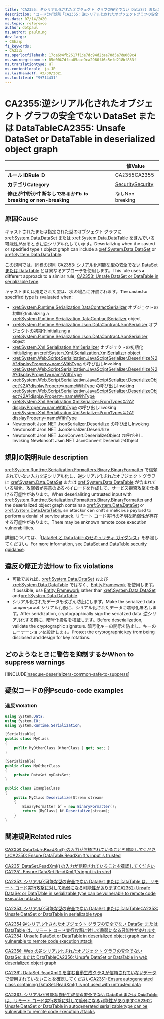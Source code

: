 ```yaml
---
title: 'CA2355: 逆シリアル化されたオブジェクト グラフの安全でない DataSet または DataTable (コード分析)'
description: 'コード分析規則「CA2355: 逆シリアル化されたオブジェクトグラフの安全でない DataSet または DataTable」について'
ms.date: 07/14/2020
ms.topic: reference
author: dotpaul
ms.author: paulming
dev_langs:
- CSharp
f1_keywords:
- CA2355
ms.openlocfilehash: 17ca694fb2617f1de7dc94d22aa70d5a7de069c4
ms.sourcegitcommit: 05d0087dfca85aac9ca2960f86c5efd218bf833f
ms.translationtype: HT
ms.contentlocale: ja-JP
ms.lasthandoff: 03/30/2021
ms.locfileid: "99714431"
---
```

# <a name="ca2355-unsafe-dataset-or-datatable-in-deserialized-object-graph"></a><span data-ttu-id="d14ee-103">CA2355:逆シリアル化されたオブジェクト グラフの安全でない DataSet または DataTable</span><span class="sxs-lookup"><span data-stu-id="d14ee-103">CA2355: Unsafe DataSet or DataTable in deserialized object graph</span></span>

| | <span data-ttu-id="d14ee-104">値</span><span class="sxs-lookup"><span data-stu-id="d14ee-104">Value</span></span> |
|-|-|
| <span data-ttu-id="d14ee-105">**ルール ID**</span><span class="sxs-lookup"><span data-stu-id="d14ee-105">**Rule ID**</span></span> |<span data-ttu-id="d14ee-106">CA2355</span><span class="sxs-lookup"><span data-stu-id="d14ee-106">CA2355</span></span>|
| <span data-ttu-id="d14ee-107">**カテゴリ**</span><span class="sxs-lookup"><span data-stu-id="d14ee-107">**Category**</span></span> |[<span data-ttu-id="d14ee-108">Security</span><span class="sxs-lookup"><span data-stu-id="d14ee-108">Security</span></span>](security-warnings.md)|
| <span data-ttu-id="d14ee-109">**修正が中断か中断なしであるか**</span><span class="sxs-lookup"><span data-stu-id="d14ee-109">**Fix is breaking or non-breaking**</span></span> |<span data-ttu-id="d14ee-110">なし</span><span class="sxs-lookup"><span data-stu-id="d14ee-110">Non-breaking</span></span>|

## <a name="cause"></a><span data-ttu-id="d14ee-111">原因</span><span class="sxs-lookup"><span data-stu-id="d14ee-111">Cause</span></span>

<span data-ttu-id="d14ee-112">キャストされたまたは指定された型のオブジェクト グラフに <xref:System.Data.DataSet> または <xref:System.Data.DataTable> を含んでいる可能性があるときに逆シリアル化しています。</span><span class="sxs-lookup"><span data-stu-id="d14ee-112">Deserializing when the casted or specified type's object graph can include a <xref:System.Data.DataSet> or <xref:System.Data.DataTable>.</span></span>

<span data-ttu-id="d14ee-113">この規則では、同様の規則 [CA2353: シリアル化可能な型の安全でない DataSet または DataTable](ca2353.md) とは異なるアプローチを使用します。</span><span class="sxs-lookup"><span data-stu-id="d14ee-113">This rule uses a different approach to a similar rule, [CA2353: Unsafe DataSet or DataTable in serializable type](ca2353.md).</span></span>

<span data-ttu-id="d14ee-114">キャストまたは指定された型は、次の場合に評価されます。</span><span class="sxs-lookup"><span data-stu-id="d14ee-114">The casted or specified type is evaluated when:</span></span>

- <span data-ttu-id="d14ee-115"><xref:System.Runtime.Serialization.DataContractSerializer> オブジェクトの初期化</span><span class="sxs-lookup"><span data-stu-id="d14ee-115">Initializing a <xref:System.Runtime.Serialization.DataContractSerializer> object</span></span>
- <span data-ttu-id="d14ee-116"><xref:System.Runtime.Serialization.Json.DataContractJsonSerializer> オブジェクトの初期化</span><span class="sxs-lookup"><span data-stu-id="d14ee-116">Initializing a <xref:System.Runtime.Serialization.Json.DataContractJsonSerializer> object</span></span>
- <span data-ttu-id="d14ee-117"><xref:System.Xml.Serialization.XmlSerializer> オブジェクトの初期化</span><span class="sxs-lookup"><span data-stu-id="d14ee-117">Initializing an <xref:System.Xml.Serialization.XmlSerializer> object</span></span>
- <span data-ttu-id="d14ee-118"><xref:System.Web.Script.Serialization.JavaScriptSerializer.Deserialize%2A?displayProperty=nameWithType> の呼び出し</span><span class="sxs-lookup"><span data-stu-id="d14ee-118">Invoking <xref:System.Web.Script.Serialization.JavaScriptSerializer.Deserialize%2A?displayProperty=nameWithType></span></span>
- <span data-ttu-id="d14ee-119"><xref:System.Web.Script.Serialization.JavaScriptSerializer.DeserializeObject%2A?displayProperty=nameWithType> の呼び出し</span><span class="sxs-lookup"><span data-stu-id="d14ee-119">Invoking <xref:System.Web.Script.Serialization.JavaScriptSerializer.DeserializeObject%2A?displayProperty=nameWithType></span></span>
- <span data-ttu-id="d14ee-120"><xref:System.Xml.Serialization.XmlSerializer.FromTypes%2A?displayProperty=nameWithType> の呼び出し</span><span class="sxs-lookup"><span data-stu-id="d14ee-120">Invoking <xref:System.Xml.Serialization.XmlSerializer.FromTypes%2A?displayProperty=nameWithType></span></span>
- <span data-ttu-id="d14ee-121">Newtonsoft Json.NET JsonSerializer.Deserialize の呼び出し</span><span class="sxs-lookup"><span data-stu-id="d14ee-121">Invoking Newtonsoft Json.NET JsonSerializer.Deserialize</span></span>
- <span data-ttu-id="d14ee-122">Newtonsoft Json.NET JsonConvert.DeserializeObject の呼び出し</span><span class="sxs-lookup"><span data-stu-id="d14ee-122">Invoking Newtonsoft Json.NET JsonConvert.DeserializeObject</span></span>

## <a name="rule-description"></a><span data-ttu-id="d14ee-123">規則の説明</span><span class="sxs-lookup"><span data-stu-id="d14ee-123">Rule description</span></span>

<span data-ttu-id="d14ee-124"><xref:System.Runtime.Serialization.Formatters.Binary.BinaryFormatter> で信頼されていない入力を逆シリアル化し、逆シリアル化されたオブジェクト グラフに <xref:System.Data.DataSet> または <xref:System.Data.DataTable> が含まれている場合、攻撃者が悪意のあるペイロードを作成して、サービス拒否攻撃を仕掛ける可能性があります。</span><span class="sxs-lookup"><span data-stu-id="d14ee-124">When deserializing untrusted input with <xref:System.Runtime.Serialization.Formatters.Binary.BinaryFormatter> and the deserialized object graph contains a <xref:System.Data.DataSet> or <xref:System.Data.DataTable>, an attacker can craft a malicious payload to perform a denial of service attack.</span></span> <span data-ttu-id="d14ee-125">リモート コード実行の不明な脆弱性が存在する可能性があります。</span><span class="sxs-lookup"><span data-stu-id="d14ee-125">There may be unknown remote code execution vulnerabilities.</span></span>

<span data-ttu-id="d14ee-126">詳細については、「[DataSet と DataTable のセキュリティ ガイダンス](../../../framework/data/adonet/dataset-datatable-dataview/security-guidance.md)」を参照してください。</span><span class="sxs-lookup"><span data-stu-id="d14ee-126">For more information, see [DataSet and DataTable security guidance](../../../framework/data/adonet/dataset-datatable-dataview/security-guidance.md).</span></span>

## <a name="how-to-fix-violations"></a><span data-ttu-id="d14ee-127">違反の修正方法</span><span class="sxs-lookup"><span data-stu-id="d14ee-127">How to fix violations</span></span>

- <span data-ttu-id="d14ee-128">可能であれば、<xref:System.Data.DataSet> および <xref:System.Data.DataTable> ではなく、[Entity Framework](/ef/) を使用します。</span><span class="sxs-lookup"><span data-stu-id="d14ee-128">If possible, use [Entity Framework](/ef/) rather than <xref:System.Data.DataSet> and <xref:System.Data.DataTable>.</span></span>
- <span data-ttu-id="d14ee-129">シリアル化されたデータを改ざん防止にします。</span><span class="sxs-lookup"><span data-stu-id="d14ee-129">Make the serialized data tamper-proof.</span></span> <span data-ttu-id="d14ee-130">シリアル化後に、シリアル化されたデータに暗号化署名します。</span><span class="sxs-lookup"><span data-stu-id="d14ee-130">After serialization, cryptographically sign the serialized data.</span></span> <span data-ttu-id="d14ee-131">逆シリアル化する前に、暗号化署名を検証します。</span><span class="sxs-lookup"><span data-stu-id="d14ee-131">Before deserialization, validate the cryptographic signature.</span></span> <span data-ttu-id="d14ee-132">暗号化キーの開示を防止し、キーのローテーションを設計します。</span><span class="sxs-lookup"><span data-stu-id="d14ee-132">Protect the cryptographic key from being disclosed and design for key rotations.</span></span>

## <a name="when-to-suppress-warnings"></a><span data-ttu-id="d14ee-133">どのようなときに警告を抑制するか</span><span class="sxs-lookup"><span data-stu-id="d14ee-133">When to suppress warnings</span></span>

[!INCLUDE[insecure-deserializers-common-safe-to-suppress](~/includes/code-analysis/insecure-deserializers-common-safe-to-suppress.md)]

## <a name="pseudo-code-examples"></a><span data-ttu-id="d14ee-134">疑似コードの例</span><span class="sxs-lookup"><span data-stu-id="d14ee-134">Pseudo-code examples</span></span>

### <a name="violation"></a><span data-ttu-id="d14ee-135">違反</span><span class="sxs-lookup"><span data-stu-id="d14ee-135">Violation</span></span>

```csharp
using System.Data;
using System.IO;
using System.Runtime.Serialization;

[Serializable]
public class MyClass
{
    public MyOtherClass OtherClass { get; set; }
}

[Serializable]
public class MyOtherClass
{
    private DataSet myDataSet;
}

public class ExampleClass
{
    public MyClass Deserialize(Stream stream)
    {
        BinaryFormatter bf = new BinaryFormatter();
        return (MyClass) bf.Deserialize(stream);
    }
}
```

## <a name="related-rules"></a><span data-ttu-id="d14ee-136">関連規則</span><span class="sxs-lookup"><span data-stu-id="d14ee-136">Related rules</span></span>

[<span data-ttu-id="d14ee-137">CA2350:DataTable.ReadXml() の入力が信頼されていることを確認してください</span><span class="sxs-lookup"><span data-stu-id="d14ee-137">CA2350: Ensure DataTable.ReadXml()'s input is trusted</span></span>](ca2350.md)

[<span data-ttu-id="d14ee-138">CA2351:DataSet.ReadXml() の入力が信頼されていることを確認してください</span><span class="sxs-lookup"><span data-stu-id="d14ee-138">CA2351: Ensure DataSet.ReadXml()'s input is trusted</span></span>](ca2351.md)

[<span data-ttu-id="d14ee-139">CA2352: シリアル化可能な型の安全でない DataSet または DataTable は、リモート コード実行攻撃に対して脆弱になる可能性があります</span><span class="sxs-lookup"><span data-stu-id="d14ee-139">CA2352: Unsafe DataSet or DataTable in serializable type can be vulnerable to remote code execution attacks</span></span>](ca2352.md)

[<span data-ttu-id="d14ee-140">CA2353: シリアル化可能な型の安全でない DataSet または DataTable</span><span class="sxs-lookup"><span data-stu-id="d14ee-140">CA2353: Unsafe DataSet or DataTable in serializable type</span></span>](ca2353.md)

[<span data-ttu-id="d14ee-141">CA2354:逆シリアル化されたオブジェクト グラフの安全でない DataSet または DataTable は、リモート コード実行攻撃に対して脆弱になる可能性があります</span><span class="sxs-lookup"><span data-stu-id="d14ee-141">CA2354: Unsafe DataSet or DataTable in deserialized object graph can be vulnerable to remote code execution attack</span></span>](ca2354.md)

[<span data-ttu-id="d14ee-142">CA2356: Web の逆シリアル化されたオブジェクト グラフの安全でない DataSet または DataTable</span><span class="sxs-lookup"><span data-stu-id="d14ee-142">CA2356: Unsafe DataSet or DataTable in web deserialized object graph</span></span>](ca2356.md)

[<span data-ttu-id="d14ee-143">CA2361: DataSet.ReadXml() を含む自動生成クラスが信頼されていないデータで使用されていないことを確認してください</span><span class="sxs-lookup"><span data-stu-id="d14ee-143">CA2361: Ensure autogenerated class containing DataSet.ReadXml() is not used with untrusted data</span></span>](ca2361.md)

[<span data-ttu-id="d14ee-144">CA2362: シリアル化可能な自動生成型の安全でない DataSet または DataTable は、リモート コード実行攻撃に対して脆弱になる可能性があります</span><span class="sxs-lookup"><span data-stu-id="d14ee-144">CA2362: Unsafe DataSet or DataTable in autogenerated serializable type can be vulnerable to remote code execution attacks</span></span>](ca2362.md)
